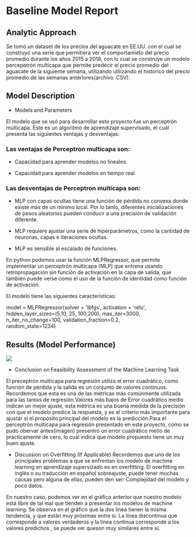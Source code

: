 # Baseline Model Report

## Analytic Approach

Se tomó un dataset de los precios del aguacate en EE.UU. con el cual se construyó una serie que permitiera ver el comportamieto del precio promedio durante los años 2015 a 2018, con lo cual se construye un modelo percepetrón multicapa que permite predecir el precio promedio del aguacate de la siguiente semana, utilizando utilizando el historico del precio promedio de las semanas anteriores(archivo .CSV).

## Model Description

* Models and Parameters

El modelo que se usó para desarrollar este proyecto fue un perceptrón multicapa.
Este es un algoritmo de aprendizaje supervisado, el  cuál presenta las siguientes ventajas y desventajas:

### Las ventajas de Perceptron multicapa son:

- Capacidad para aprender modelos no lineales.

- Capacidad para aprender modelos en tiempo real 

### Las desventajas de Perceptron multicapa son:


- MLP con capas ocultas tiene una función de pérdida no convexa donde existe más de un mínimo local. Por lo tanto, diferentes inicializaciones de pesos aleatorios pueden conducir a una precisión de validación diferente.

- MLP requiere ajustar una serie de hiperparámetros, como la cantidad de neuronas, capas e iteraciones ocultas.

- MLP es sensible al escalado de funciones.

En python podemos usar la función MLPRegressor, que permite implementar un perceptrón multicapa (MLP)
 que entrena usando retropropagación sin función de activación en la capa de salida, 
que también puede verse como el uso de la función de identidad como función de activación.

El modelo tiene las siguientes características:

model = MLPRegressor(solver = 'lbfgs',
                   activation = 'relu',
                   hidden_layer_sizes=(5,10, 25, 100,200),
                   max_iter=3000,                   
                   n_iter_no_change=100, 
                   validation_fraction=0.2,               
                   random_state=1234)


## Results (Model Performance)
![](https://drive.google.com/uc?export=view&id=1tbPr6QiS0S__QvhV1CBPg2ftCQoW-gw2)

* Conclusion on Feasibility Assessment of the Machine Learning Task

El preceptrón multicapa para regresión utiliza el error cuadrático, como función de pérdida y la salida es un conjunto de valores continuos. Recordemos que esta es una de las métricas más comúnmente utilizada para las tareas de regresión.Valores más bajos de Error cuadrático medio  indican un mejor ajuste, esta métrica  es una buena medida de la precisión con que el modelo predice la respuesta, y es el criterio más importante para ajustar si el propósito principal del modelo es la predicción.Para el perceptrón multicapa para regresión presentado en este proyecto, como se pudo obervar antes(imágen) presentró un error cuadrático metio de prácticamente de cero, lo cuál indica que modelo propuesto tiene un muy buen ajuste.  

* Discussion on Overfitting (If Applicable)
Recordemos que uno de los principales problemas a que se enfrentan los modelo de machine learning en aprendizaje supervizado es en overfitting. El overfitting en inglés o su traducción en español sobreajuste, puede tener muchas causas pero alguna de ellas, pueden den ser: Complejidad del modelo y poco datos.

En nuestro caso, podemos ver en el  gráfico anterior que nuestro modelo está libre de tal mal que tienden a presentar los modelos de machine learning. Se observa en el gráfico que la dos linea tienen la misma tendencia, y que están muy próximas entre si. La línea discontinua que corresponde a valores verdaderos y la línea continua corresponde a los valores predichos , se puede ver queson muy similares entre sí.

